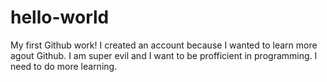 # hello-world
My first Github work! I created an account because I wanted to learn more agout Github.
I am super evil and I want to be profficient in programming. 
I need to do more learning.
